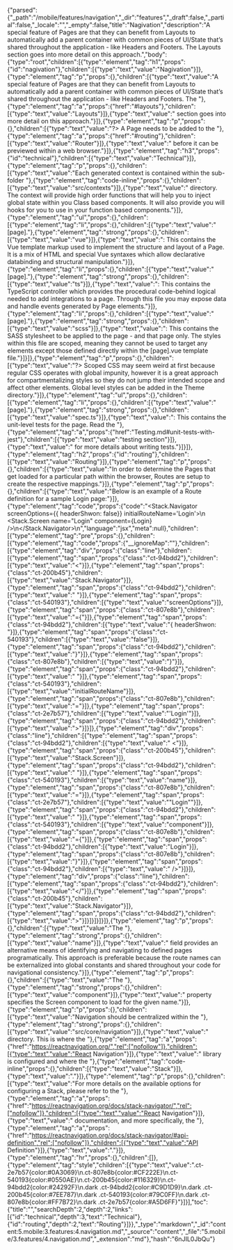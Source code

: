 {"parsed":{"_path":"/mobile/features/navigation","_dir":"features","_draft":false,"_partial":false,"_locale":"","_empty":false,"title":"Nagivation","description":"A special feature of Pages are that they can benefit from Layouts to automatically add a parent container with common pieces of UI/State that’s shared throughout the application - like Headers and Footers. The Layouts section goes into more detail on this approach.","body":{"type":"root","children":[{"type":"element","tag":"h1","props":{"id":"nagivation"},"children":[{"type":"text","value":"Nagivation"}]},{"type":"element","tag":"p","props":{},"children":[{"type":"text","value":"A special feature of Pages are that they can benefit from Layouts to automatically add a parent container with common pieces of UI/State that’s shared throughout the application - like Headers and Footers. The "},{"type":"element","tag":"a","props":{"href":"#layouts"},"children":[{"type":"text","value":"Layouts"}]},{"type":"text","value":" section goes into more detail on this approach."}]},{"type":"element","tag":"p","props":{},"children":[{"type":"text","value":"?> A Page needs to be added to the "},{"type":"element","tag":"a","props":{"href":"#routing"},"children":[{"type":"text","value":"Router"}]},{"type":"text","value":" before it can be previewed within a web browser."}]},{"type":"element","tag":"h3","props":{"id":"technical"},"children":[{"type":"text","value":"Technical"}]},{"type":"element","tag":"p","props":{},"children":[{"type":"text","value":"Each generated context is contained within the sub-folder "},{"type":"element","tag":"code-inline","props":{},"children":[{"type":"text","value":"src/contexts"}]},{"type":"text","value":" directory. The context will provide high order functions that will help you to inject global state within you Class based components. It will also provide you will hooks for you to use in your function based components."}]},{"type":"element","tag":"ul","props":{},"children":[{"type":"element","tag":"li","props":{},"children":[{"type":"text","value":"[page]."},{"type":"element","tag":"strong","props":{},"children":[{"type":"text","value":"vue"}]},{"type":"text","value":": This contains the Vue template markup used to implement the structure and layout of a Page. It is a mix of HTML and special Vue syntaxes which allow declarative databinding and structural manipulation."}]},{"type":"element","tag":"li","props":{},"children":[{"type":"text","value":"[page]."},{"type":"element","tag":"strong","props":{},"children":[{"type":"text","value":"ts"}]},{"type":"text","value":": This contains the TypeScript controller which provides the procedural code-behind logical needed to add integrations to a page. Through this file you may expose data and handle events generated by Page elements."}]},{"type":"element","tag":"li","props":{},"children":[{"type":"text","value":"[page]."},{"type":"element","tag":"strong","props":{},"children":[{"type":"text","value":"scss"}]},{"type":"text","value":": This contains the SASS stylesheet to be applied to the page - and that page only. The styles within this file are scoped, meaning they cannot be used to target any elements except those defined directly within the [page].vue template file."}]}]},{"type":"element","tag":"p","props":{},"children":[{"type":"text","value":"?> Scoped CSS may seem weird at first because regular CSS operates with global impunity, however it is a great approach for compartmentalizing styles so they do not jump their intended scope and affect other elements. Global level styles can be added in the Theme directory."}]},{"type":"element","tag":"ul","props":{},"children":[{"type":"element","tag":"li","props":{},"children":[{"type":"text","value":"[page]."},{"type":"element","tag":"strong","props":{},"children":[{"type":"text","value":"spec.ts"}]},{"type":"text","value":": This contains the unit-level tests for the page. Read the "},{"type":"element","tag":"a","props":{"href":"Testing.md#unit-tests-with-jest"},"children":[{"type":"text","value":"testing section"}]},{"type":"text","value":" for more details about writing tests."}]}]},{"type":"element","tag":"h2","props":{"id":"routing"},"children":[{"type":"text","value":"Routing"}]},{"type":"element","tag":"p","props":{},"children":[{"type":"text","value":"In order to determine the Pages that get loaded for a particular path within the browser, Routes are setup to create the respective mappings."}]},{"type":"element","tag":"p","props":{},"children":[{"type":"text","value":"Below is an example of a Route definition for a sample Login page:"}]},{"type":"element","tag":"code","props":{"code":"<Stack.Navigator screenOptions={{ headerShwon: false}} initialRouteName='Login'>\n  <Stack.Screen name=\"Login\" component={Login} />\n</Stack.Navigator>\n","language":"jsx","meta":null},"children":[{"type":"element","tag":"pre","props":{},"children":[{"type":"element","tag":"code","props":{"__ignoreMap":""},"children":[{"type":"element","tag":"div","props":{"class":"line"},"children":[{"type":"element","tag":"span","props":{"class":"ct-94bdd2"},"children":[{"type":"text","value":"<"}]},{"type":"element","tag":"span","props":{"class":"ct-200b45"},"children":[{"type":"text","value":"Stack.Navigator"}]},{"type":"element","tag":"span","props":{"class":"ct-94bdd2"},"children":[{"type":"text","value":" "}]},{"type":"element","tag":"span","props":{"class":"ct-540193"},"children":[{"type":"text","value":"screenOptions"}]},{"type":"element","tag":"span","props":{"class":"ct-807e8b"},"children":[{"type":"text","value":"={"}]},{"type":"element","tag":"span","props":{"class":"ct-94bdd2"},"children":[{"type":"text","value":"{ headerShwon: "}]},{"type":"element","tag":"span","props":{"class":"ct-540193"},"children":[{"type":"text","value":"false"}]},{"type":"element","tag":"span","props":{"class":"ct-94bdd2"},"children":[{"type":"text","value":"}"}]},{"type":"element","tag":"span","props":{"class":"ct-807e8b"},"children":[{"type":"text","value":"}"}]},{"type":"element","tag":"span","props":{"class":"ct-94bdd2"},"children":[{"type":"text","value":" "}]},{"type":"element","tag":"span","props":{"class":"ct-540193"},"children":[{"type":"text","value":"initialRouteName"}]},{"type":"element","tag":"span","props":{"class":"ct-807e8b"},"children":[{"type":"text","value":"="}]},{"type":"element","tag":"span","props":{"class":"ct-2e7b57"},"children":[{"type":"text","value":"'Login'"}]},{"type":"element","tag":"span","props":{"class":"ct-94bdd2"},"children":[{"type":"text","value":">"}]}]},{"type":"element","tag":"div","props":{"class":"line"},"children":[{"type":"element","tag":"span","props":{"class":"ct-94bdd2"},"children":[{"type":"text","value":"  <"}]},{"type":"element","tag":"span","props":{"class":"ct-200b45"},"children":[{"type":"text","value":"Stack.Screen"}]},{"type":"element","tag":"span","props":{"class":"ct-94bdd2"},"children":[{"type":"text","value":" "}]},{"type":"element","tag":"span","props":{"class":"ct-540193"},"children":[{"type":"text","value":"name"}]},{"type":"element","tag":"span","props":{"class":"ct-807e8b"},"children":[{"type":"text","value":"="}]},{"type":"element","tag":"span","props":{"class":"ct-2e7b57"},"children":[{"type":"text","value":"\"Login\""}]},{"type":"element","tag":"span","props":{"class":"ct-94bdd2"},"children":[{"type":"text","value":" "}]},{"type":"element","tag":"span","props":{"class":"ct-540193"},"children":[{"type":"text","value":"component"}]},{"type":"element","tag":"span","props":{"class":"ct-807e8b"},"children":[{"type":"text","value":"={"}]},{"type":"element","tag":"span","props":{"class":"ct-94bdd2"},"children":[{"type":"text","value":"Login"}]},{"type":"element","tag":"span","props":{"class":"ct-807e8b"},"children":[{"type":"text","value":"}"}]},{"type":"element","tag":"span","props":{"class":"ct-94bdd2"},"children":[{"type":"text","value":" />"}]}]},{"type":"element","tag":"div","props":{"class":"line"},"children":[{"type":"element","tag":"span","props":{"class":"ct-94bdd2"},"children":[{"type":"text","value":"</"}]},{"type":"element","tag":"span","props":{"class":"ct-200b45"},"children":[{"type":"text","value":"Stack.Navigator"}]},{"type":"element","tag":"span","props":{"class":"ct-94bdd2"},"children":[{"type":"text","value":">"}]}]}]}]}]},{"type":"element","tag":"p","props":{},"children":[{"type":"text","value":"The "},{"type":"element","tag":"strong","props":{},"children":[{"type":"text","value":"name"}]},{"type":"text","value":" field provides an alternative means of identifying and navigating to defined pages programatically. This approach is preferable because the route names can be externalized into global constants and shared throughout your code for navigational consistency."}]},{"type":"element","tag":"p","props":{},"children":[{"type":"text","value":"The "},{"type":"element","tag":"strong","props":{},"children":[{"type":"text","value":"component"}]},{"type":"text","value":" property specifies the Screen component to load for the given name."}]},{"type":"element","tag":"p","props":{},"children":[{"type":"text","value":"Navigation should be centralized within the "},{"type":"element","tag":"strong","props":{},"children":[{"type":"text","value":"src/core/navigation"}]},{"type":"text","value":" directory. This is where the "},{"type":"element","tag":"a","props":{"href":"https://reactnavigation.org/","rel":["nofollow"]},"children":[{"type":"text","value":"React Navigation"}]},{"type":"text","value":" library is configured and where the "},{"type":"element","tag":"code-inline","props":{},"children":[{"type":"text","value":"Stack"}]},{"type":"text","value":"."}]},{"type":"element","tag":"p","props":{},"children":[{"type":"text","value":"For more details on the available options for configuring a Stack, please refer to the "},{"type":"element","tag":"a","props":{"href":"https://reactnavigation.org/docs/stack-navigator/","rel":["nofollow"]},"children":[{"type":"text","value":"React Navigation"}]},{"type":"text","value":" documentation, and more specifically, the "},{"type":"element","tag":"a","props":{"href":"https://reactnavigation.org/docs/stack-navigator/#api-definition","rel":["nofollow"]},"children":[{"type":"text","value":"API Definition"}]},{"type":"text","value":"."}]},{"type":"element","tag":"hr","props":{},"children":[]},{"type":"element","tag":"style","children":[{"type":"text","value":".ct-2e7b57{color:#0A3069}\n.ct-807e8b{color:#CF222E}\n.ct-540193{color:#0550AE}\n.ct-200b45{color:#116329}\n.ct-94bdd2{color:#24292F}\n.dark .ct-94bdd2{color:#C9D1D9}\n.dark .ct-200b45{color:#7EE787}\n.dark .ct-540193{color:#79C0FF}\n.dark .ct-807e8b{color:#FF7B72}\n.dark .ct-2e7b57{color:#A5D6FF}"}]}],"toc":{"title":"","searchDepth":2,"depth":2,"links":[{"id":"technical","depth":3,"text":"Technical"},{"id":"routing","depth":2,"text":"Routing"}]}},"_type":"markdown","_id":"content:5.mobile:3.features:4.navigation.md","_source":"content","_file":"5.mobile/3.features/4.navigation.md","_extension":"md"},"hash":"6nJIL0JbQu"}